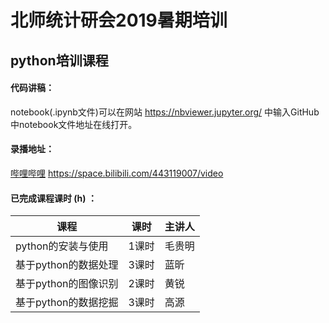 # 北师统计研会2019暑期培训

## python培训课程

#### 代码讲稿：

notebook(.ipynb文件)可以在网站 https://nbviewer.jupyter.org/ 中输入GitHub中notebook文件地址在线打开。



#### 录播地址：

[哔哩哔哩](https://space.bilibili.com/443119007/video)  https://space.bilibili.com/443119007/video



#### 已完成课程课时 (h) ：

| 课程                 | 课时  | 主讲人 |
| -------------------- | ----- | ------ |
| python的安装与使用   | 1课时 | 毛贵明 |
| 基于python的数据处理 | 3课时 | 蓝昕   |
| 基于python的图像识别 | 2课时 | 黄锐   |
| 基于python的数据挖掘 | 3课时 | 高源   |

